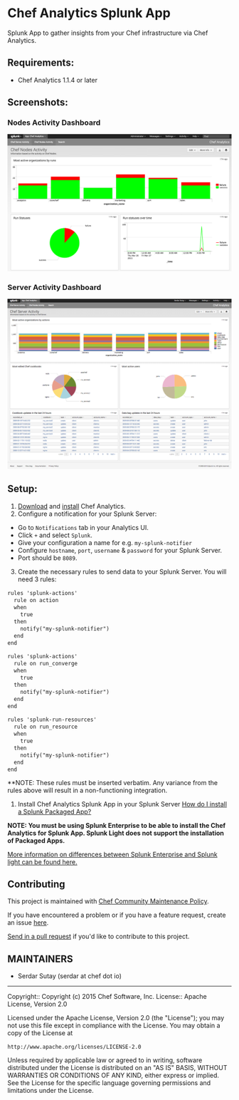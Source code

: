 # Chef Analytics Splunk App

Splunk App to gather insights from your Chef infrastructure via Chef Analytics.

## Requirements:

* Chef Analytics 1.1.4 or later

## Screenshots:

### Nodes Activity Dashboard
![Nodes Activity Dashboard](./appserver/static/nodes-graphs.png)

### Server Activity Dashboard
![Server Activity Dashboard](./appserver/static/server-activity.png)

## Setup:

1. [Download](https://downloads.chef.io/analytics/) and [install](https://docs.chef.io/install_analytics.html) Chef Analytics.
2. Configure a notification for your Splunk Server:
  * Go to `Notifications` tab in your Analytics UI.
  * Click `+` and select `Splunk`.
  * Give your configuration a name for e.g. `my-splunk-notifier`
  * Configure `hostname`, `port`, `username` & `password` for your Splunk Server.
  * Port should be `8089`.
3. Create the necessary rules to send data to your Splunk Server. You will need 3 rules:
  ```
  rules 'splunk-actions'
    rule on action
    when
      true
    then
      notify("my-splunk-notifier")
    end
  end
  ```

  ```
  rules 'splunk-actions'
    rule on run_converge
    when
      true
    then
      notify("my-splunk-notifier")
    end
  end
  ```

  ```
  rules 'splunk-run-resources'
    rule on run_resource
    when
      true
    then
      notify("my-splunk-notifier")
    end
  end
  ```

  **NOTE: These rules must be inserted verbatim. Any variance from the rules above will result in a non-functioning integration.

1. Install Chef Analytics Splunk App in your Splunk Server [How do I install a Splunk Packaged App?](http://answers.splunk.com/answers/51894/how-to-install-a-splunk-app.html)

**NOTE: You must be using Splunk Enterprise to be able to install the Chef Analytics for Splunk App. Splunk Light does not support the installation of Packaged Apps.**

[More information on differences between Splunk Enterprise and Splunk light can be found here.](http://www.splunk.com/en_us/products/splunk-light/splunk-light-vs-splunk-enterprise.html)

## Contributing

This project is maintained with [Chef Community Maintenance Policy](https://github.com/chef/chef-rfc/blob/master/rfc030-maintenance-policy.md).

If you have encountered a problem or if you have a feature request, create an issue [here](https://github.com/chef/analytics-splunk-app/issues/new).

[Send in a pull request](https://github.com/chef/analytics-splunk-app/pulls) if you'd like to contribute to this project.

## MAINTAINERS

* Serdar Sutay (serdar at chef dot io)

--------------------------------------------------------------------------------
Copyright:: Copyright (c) 2015 Chef Software, Inc.
License:: Apache License, Version 2.0

Licensed under the Apache License, Version 2.0 (the "License");
you may not use this file except in compliance with the License.
You may obtain a copy of the License at

    http://www.apache.org/licenses/LICENSE-2.0

Unless required by applicable law or agreed to in writing, software
distributed under the License is distributed on an "AS IS" BASIS,
WITHOUT WARRANTIES OR CONDITIONS OF ANY KIND, either express or implied.
See the License for the specific language governing permissions and
limitations under the License.
